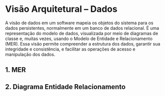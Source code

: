 # Visão Arquitetural – Dados

A visão de dados em um software mapeia os objetos do sistema para os dados persistentes, normalmente em um banco de dados relacional. É uma representação do modelo de dados, visualizada por meio de diagramas de classe e, muitas vezes, usando o Modelo de Entidade e Relacionamento (MER). Essa visão permite compreender a estrutura dos dados, garantir sua integridade e consistência, e facilitar as operações de acesso e manipulação dos dados.

## 1. MER

## 2. Diagrama Entidade Relacionamento